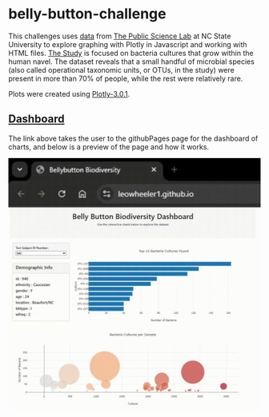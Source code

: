 # belly-button-challenge

This challenges uses [data](https://robdunnlab.com/projects/belly-button-biodiversity/results-and-data/) from [The Public Science Lab](https://robdunnlab.com/) at NC State University to explore graphing with Plotly in Javascript and working with HTML files. [The Study]() is focused on bacteria cultures that grow within the human navel. The dataset reveals that a small handful of microbial species (also called operational taxonomic units, or OTUs, in the study) were present in more than 70% of people, while the rest were relatively rare.

Plots were created using [Plotly-3.0.1](https://github.com/plotly/plotly.js).

## [Dashboard](https://leowheeler1.github.io)

The link above takes the user to the githubPages page for the dashboard of charts, and below is a preview of the page and how it works. 

![Preview](Data/preview.gif)
